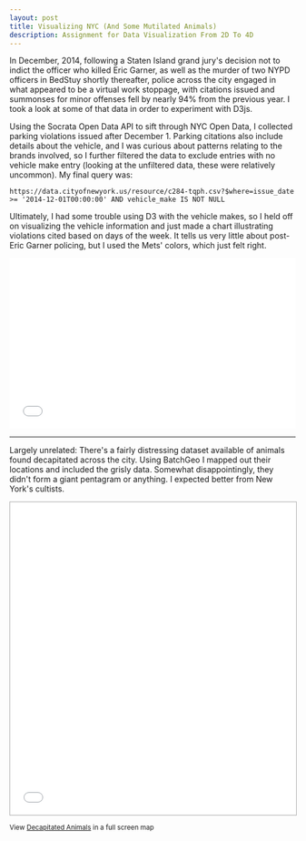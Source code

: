 ```yaml
---
layout: post
title: Visualizing NYC (And Some Mutilated Animals)
description: Assignment for Data Visualization From 2D To 4D
---
```


In December, 2014, following a Staten Island grand jury's decision not to indict the officer who killed Eric Garner, as well as the murder of two NYPD officers in BedStuy shortly thereafter, police across the city engaged in what appeared to be a virtual work stoppage, with citations issued and summonses for minor offenses fell by nearly 94% from the previous year. I took a look at some of that data in order to experiment with D3js.

Using the Socrata Open Data API to sift through NYC Open Data, I collected parking violations issued after December 1. Parking citations also include details about the vehicle, and I was curious about patterns relating to the brands involved, so I further filtered the data to exclude entries with no vehicle make entry (looking at the unfiltered data, these were relatively uncommon). My final query was:

`https://data.cityofnewyork.us/resource/c284-tqph.csv?$where=issue_date >= '2014-12-01T00:00:00' AND vehicle_make IS NOT NULL`

Ultimately, I had some trouble using D3 with the vehicle makes, so I held off on visualizing the vehicle information and just made a chart illustrating violations cited based on days of the week. It tells us very little about post-Eric Garner policing, but I used the Mets' colors, which just felt right.

<iframe width="100%" height="300" src="//jsfiddle.net/xyeu4b66/embedded/" allowfullscreen="allowfullscreen" frameborder="0"></iframe>

***

Largely unrelated: There's a fairly distressing dataset available of animals found decapitated across the city. Using BatchGeo I mapped out their locations and included the grisly data. Somewhat disappointingly, they didn't form a giant pentagram or anything. I expected better from New York's cultists.

<p><iframe src="//batchgeo.com/map/aecd4fe751fea9cf3aaf5ca70c4a4147" frameborder="0" width="100%" height="550" style="border:1px solid #aaa;"></iframe></p><p><small>View <a href="https://batchgeo.com/map/aecd4fe751fea9cf3aaf5ca70c4a4147">Decapitated Animals</a> in a full screen map</small></p>